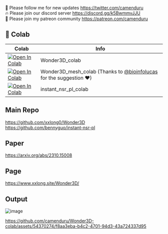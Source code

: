 🐣 Please follow me for new updates https://twitter.com/camenduru <br />
🔥 Please join our discord server https://discord.gg/k5BwmmvJJU <br />
🥳 Please join my patreon community https://patreon.com/camenduru <br />

## 🦒 Colab

| Colab | Info
| --- | --- |
[![Open In Colab](https://colab.research.google.com/assets/colab-badge.svg)](https://colab.research.google.com/github/camenduru/Wonder3D-colab/blob/main/Wonder3D_colab.ipynb) | Wonder3D_colab
[![Open In Colab](https://colab.research.google.com/assets/colab-badge.svg)](https://colab.research.google.com/github/camenduru/Wonder3D-colab/blob/main/Wonder3D_mesh_colab.ipynb) | Wonder3D_mesh_colab (Thanks to [@bioinfolucas](https://twitter.com/bioinfolucas) for the suggestion ❤)
[![Open In Colab](https://colab.research.google.com/assets/colab-badge.svg)](https://colab.research.google.com/github/camenduru/Wonder3D-colab/blob/main/instant_nsr_pl_colab.ipynb) | instant_nsr_pl_colab

## Main Repo
https://github.com/xxlong0/Wonder3D <br />
https://github.com/bennyguo/instant-nsr-pl <br />

## Paper
https://arxiv.org/abs/2310.15008

## Page
https://www.xxlong.site/Wonder3D/

## Output
![image](https://github.com/camenduru/Wonder3D-colab/assets/54370274/7ab88ed5-b920-4d89-be1a-bd73b360b00e)

https://github.com/camenduru/Wonder3D-colab/assets/54370274/f8aa3eba-b4c2-4701-94d3-43a724337d95

